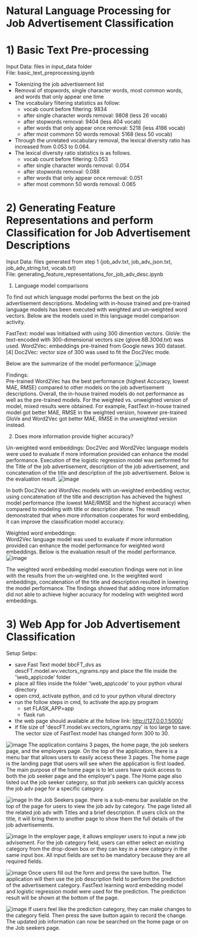 # Natural Language Processing for Job Advertisement Classification

# 1) Basic Text Pre-processing
Input Data: files in input_data folder <br>
File: basic_text_preprocessing.ipynb

- Tokenizing the job advertisement list
- Removal of stopwords, single character words, most common words, and words that only appear one time
- The vocabulary filtering statistics as follow:
  - vocab count before filtering: 9834
  - after single character words removal: 9808 (less 26 vocab)
  - after stopwords removal: 9404 (less 404 vocab)
  - after words that only appear once removal: 5218 (less 4186 vocab)
  - after most commonn 50 words removal: 5168 (less 50 vocab)
- Through the unrelated vocabulary removal, the lexical diversity ratio has increased from 0.053 to 0.064.
- The lexical diversity ratio statistics is as follows.
  - vocab count before filtering: 0.053
  - after single character words removal: 0.054
  - after stopwords removal: 0.088
  - after words that only appear once removal: 0.051
  - after most commonn 50 words removal: 0.065
 
# 2) Generating Feature Representations and perform Classification for Job Advertisement Descriptions
Input Data: files generated from step 1 (job_adv.txt, job_adv_json.txt, job_adv_string.txt, vocab.txt) <br>
File: generating_feature_representations_for_job_adv_desc.ipynb

1) Language model comparisons

To find out which language model performs the best on the job advertisement descriptions. Modeling with in-house trained and pre-trained language models has been executed with weighted and un-weighted word vectors. Below are the models used in this language model comparison activity.

FastText: model was Initialised with using 300 dimention vectors.
GloVe: the text-encoded with 300-dimensional vectors size (glove.6B.300d.txt) was used.
Word2Vec: embeddings pre-trained from Google news 300 dataset. [4]
Doc2Vec: vector size of 300 was used to fit the Doc2Vec mode.

Below are the summarize of the model performance:
![image](https://github.com/kitwong5/NLP_for_job_adv_classification/assets/142315009/a31a72aa-9d8e-4973-92da-dd8e74c41fd1)

Findings: <br>
Pre-trained Word2Vec has the best performance (highest Accuracy, lowest MAE, RMSE) compared to other models on the job advertisement descriptions.
Overall, the in-house trained models do not performance as well as the pre-trained models.
For the weighted vs. unweighted version of model, mixed results were obtained. For example, FastText in-house trained model got better MAE, RMSE in the weighted version, however pre-trained GloVe and Word2Vec got better MAE, RMSE in the unweighted version instead.

2) Does more information provide higher accuracy?

Un-weighted word embeddings:
Doc2Vec and Word2Vec language models were used to evaluate if more information provided can enhance the model performance. Execution of the logistic regression model was performed for the Title of the job advertisement, description of the job advertisement, and concatenation of the title and description of the job advertisement. Below is the evaluation result.
![image](https://github.com/kitwong5/NLP_for_job_adv_classification/assets/142315009/37bc6036-bf3e-49c5-925f-baa5f702a418)

In both Doc2Vec and WordVec models with un-weighted embedding vector, using concatenation of the title and description has achieved the highest model performance (the lowest MAE/RMSE and the highest accuracy) when compared to modeling with title or description alone. The result demonstrated that when more information cooperates for word embedding, it can improve the classification model accuracy.

Weighted word embeddings: <br>
Word2Vec language model was used to evaluate if more information provided can enhance the model performance for weighted word embeddings. Below is the evaluation result of the model performance.
![image](https://github.com/kitwong5/NLP_for_job_adv_classification/assets/142315009/4b68967d-c400-4337-9cb5-acd52b804ca9)

The weighted word embedding model execution findings were not in line with the results from the un-weighted one. In the weighted word embeddings, concatenation of the title and description resulted in lowering the model performance. The findings showed that adding more information did not able to achieve higher accuracy for modeling with weighted word embeddings.

# 3)  Web App for Job Advertisement Classification
Setup Setps: <br>
- save Fast Text model bbcFT_dvs as descFT.model.wv.vectors_ngrams.npy and place the file inside the '\web_app\code' folder 
- place all files inside the folder '\web_app\code' to your python vitural directory
- open cmd, activate python, and cd to your python vitural directory
- run the follow steps in cmd, to activate the app.py program
  - set FLASK_APP=app
  - flask run
- the web page should available at the follow link: http://127.0.0.1:5000/
- if file size of 'descFT.model.wv.vectors_ngrams.npy' is too large to save.  The vector size of FastText model has changed form 300 to 30.

![image](https://github.com/kitwong5/NLP_for_job_adv_classification/assets/142315009/e4fdbfa0-de3e-4b91-8fdb-8e19438ecf80)
The application contains 3 pages, the home page, the job seekers page, and the employers page.  On the top of the application, there is a menu bar that allows users to easily access these 3 pages.   The home page is the landing page that users will see when the application is first loaded.  The main purpose of the home page is to let users have quick access to both the job seeker page and the employer's page.  The Home page also listed out the job seeker category, so that job seekers can quickly access the job adv page for a specific category.

![image](https://github.com/kitwong5/NLP_for_job_adv_classification/assets/142315009/cacde0ac-32b7-4afa-94bd-79b79132bdfb)
In the Job Seekers page. there is a sub-menu bar available on the top of the page for users to view the job adv by category. The page listed all the related job adv with Titles and a brief description. If users click on the title, it will bring them to another page to show them the full details of the job advertisements.

![image](https://github.com/kitwong5/NLP_for_job_adv_classification/assets/142315009/bd5274d4-8453-457e-bebe-f65be7125897)
In the employer page, it allows employer users to input a new job advisement.   For the job category field, users can either select an existing category from the drop-down box or they can key in a new category in the same input box.  All input fields are set to be mandatory because they are all required fields.

![image](https://github.com/kitwong5/NLP_for_job_adv_classification/assets/142315009/15fbc359-e5b2-4f86-97a9-f9de215493db)
Once users fill out the form and press the save button. The application will then use the job description field to perform the prediction of the advertisement category.  FastText learning word embedding model and logistic regression model were used for the prediction.  The prediction result will be shown at the bottom of the page.  

![image](https://github.com/kitwong5/NLP_for_job_adv_classification/assets/142315009/3fcc584a-53d6-425e-9d34-f19be1cfbb92)
If users feel like the prediction category, they can make changes to the category field.  Then press the save button again to record the change.  The updated job information can now be searched on the home page or on the Job seekers page.







